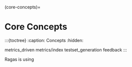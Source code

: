 (core-concepts)=
# Core Concepts
:::{toctree}
:caption: Concepts
:hidden:

metrics_driven
metrics/index
testset_generation
feedback
:::

Ragas is using 
